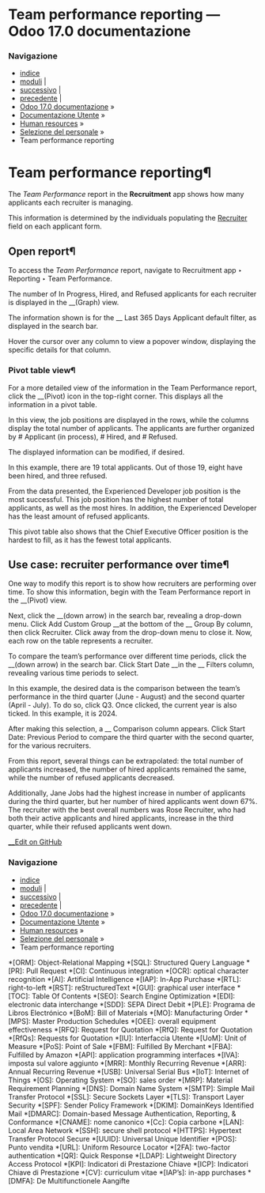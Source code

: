 # Team performance reporting — Odoo 17.0 documentazione

### Navigazione

  * [indice](../../../genindex.html "Indice generale")
  * [moduli](../../../py-modindex.html "Indice del modulo Python") |
  * [successivo](../referrals.html "Referral dipendenti") |
  * [precedente](time_in_stage.html "Time in stage analysis") |
  * [Odoo 17.0 documentazione](../../../index-2.html) »
  * [Documentazione Utente](../../../applications.html) »
  * [Human resources](../../hr.html) »
  * [Selezione del personale](../recruitment.html) »
  * Team performance reporting



# Team performance reporting¶

The _Team Performance_ report in the **Recruitment** app shows how many applicants each recruiter is managing.

This information is determined by the individuals populating the [Recruiter](add-new-applicants.html#recruitment-applicant-details) field on each applicant form.

## Open report¶

To access the _Team Performance_ report, navigate to Recruitment app ‣ Reporting ‣ Team Performance.

The number of In Progress, Hired, and Refused applicants for each recruiter is displayed in the __(Graph) view.

The information shown is for the __ Last 365 Days Applicant default filter, as displayed in the search bar.

Hover the cursor over any column to view a popover window, displaying the specific details for that column.

### Pivot table view¶

For a more detailed view of the information in the Team Performance report, click the __(Pivot) icon in the top-right corner. This displays all the information in a pivot table.

In this view, the job positions are displayed in the rows, while the columns display the total number of applicants. The applicants are further organized by # Applicant (in process), # Hired, and # Refused.

The displayed information can be modified, if desired.

In this example, there are 19 total applicants. Out of those 19, eight have been hired, and three refused.

From the data presented, the Experienced Developer job position is the most successful. This job position has the highest number of total applicants, as well as the most hires. In addition, the Experienced Developer has the least amount of refused applicants.

This pivot table also shows that the Chief Executive Officer position is the hardest to fill, as it has the fewest total applicants.

## Use case: recruiter performance over time¶

One way to modify this report is to show how recruiters are performing over time. To show this information, begin with the Team Performance report in the __(Pivot) view.

Next, click the __(down arrow) in the search bar, revealing a drop-down menu. Click Add Custom Group __at the bottom of the __ Group By column, then click Recruiter. Click away from the drop-down menu to close it. Now, each row on the table represents a recruiter.

To compare the team’s performance over different time periods, click the __(down arrow) in the search bar. Click Start Date __in the __ Filters column, revealing various time periods to select.

In this example, the desired data is the comparison between the team’s performance in the third quarter (June - August) and the second quarter (April - July). To do so, click Q3. Once clicked, the current year is also ticked. In this example, it is 2024.

After making this selection, a __ Comparison column appears. Click Start Date: Previous Period to compare the third quarter with the second quarter, for the various recruiters.

From this report, several things can be extrapolated: the total number of applicants increased, the number of hired applicants remained the same, while the number of refused applicants decreased.

Additionally, Jane Jobs had the highest increase in number of applicants during the third quarter, but her number of hired applicants went down 67%. The recruiter with the best overall numbers was Rose Recruiter, who had both their active applicants and hired applicants, increase in the third quarter, while their refused applicants went down.

[ __Edit on GitHub](https://github.com/odoo/documentation/edit/17.0/content/applications/hr/recruitment/team_performance.rst)

### Navigazione

  * [indice](../../../genindex.html "Indice generale")
  * [moduli](../../../py-modindex.html "Indice del modulo Python") |
  * [successivo](../referrals.html "Referral dipendenti") |
  * [precedente](time_in_stage.html "Time in stage analysis") |
  * [Odoo 17.0 documentazione](../../../index-2.html) »
  * [Documentazione Utente](../../../applications.html) »
  * [Human resources](../../hr.html) »
  * [Selezione del personale](../recruitment.html) »
  * Team performance reporting


  *[ORM]: Object-Relational Mapping
  *[SQL]: Structured Query Language
  *[PR]: Pull Request
  *[CI]: Continuous integration
  *[OCR]: optical character recognition
  *[AI]: Artificial Intelligence
  *[IAP]: In-App Purchase
  *[RTL]: right-to-left
  *[RST]: reStructuredText
  *[GUI]: graphical user interface
  *[TOC]: Table Of Contents
  *[SEO]: Search Engine Optimization
  *[EDI]: electronic data interchange
  *[SDD]: SEPA Direct Debit
  *[PLE]: Programa de Libros Electrónico
  *[BoM]: Bill of Materials
  *[MO]: Manufacturing Order
  *[MPS]: Master Production Schedules
  *[OEE]: overall equipment effectiveness
  *[RFQ]: Request for Quotation
  *[RfQ]: Request for Quotation
  *[RfQs]: Requests for Quotation
  *[IU]: Interfaccia Utente
  *[UoM]: Unit of Measure
  *[PoS]: Point of Sale
  *[FBM]: Fulfilled By Merchant
  *[FBA]: Fulfilled by Amazon
  *[API]: application programming interfaces
  *[IVA]: imposta sul valore aggiunto
  *[MRR]: Monthly Recurring Revenue
  *[ARR]: Annual Recurring Revenue
  *[USB]: Universal Serial Bus
  *[IoT]: Internet of Things
  *[OS]: Operating System
  *[SO]: sales order
  *[MRP]: Material Requirement Planning
  *[DNS]: Domain Name System
  *[SMTP]: Simple Mail Transfer Protocol
  *[SSL]: Secure Sockets Layer
  *[TLS]: Transport Layer Security
  *[SPF]: Sender Policy Framework
  *[DKIM]: DomainKeys Identified Mail
  *[DMARC]: Domain-based Message Authentication, Reporting, & Conformance
  *[CNAME]: nome canonico
  *[Cc]: Copia carbone
  *[LAN]: Local Area Network
  *[SSH]: secure shell protocol
  *[HTTPS]: Hypertext Transfer Protocol Secure
  *[UUID]: Universal Unique Identifier
  *[POS]: Punto vendita
  *[URL]: Uniform Resource Locator
  *[2FA]: two-factor authentication
  *[QR]: Quick Response
  *[LDAP]: Lightweight Directory Access Protocol
  *[KPI]: Indicatori di Prestazione Chiave
  *[ICP]: Indicatori Chiave di Prestazione
  *[CV]: curriculum vitae
  *[IAP’s]: in-app purchases
  *[DMFA]: De Multifunctionele Aangifte